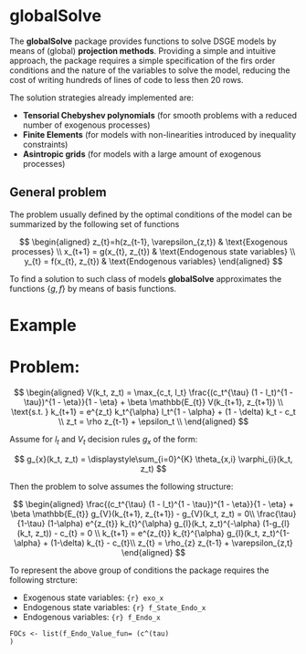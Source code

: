 # globalSolve

The **globalSolve** package provides functions to solve DSGE models by means of (global) __projection methods__. Providing a simple and intuitive approach, the package requires a simple specification of the firs order conditions and the nature of the variables to solve the model, reducing the cost of writing hundreds of lines of code to less then 20 rows.

The solution strategies already implemented are:
  - **Tensorial Chebyshev polynomials** (for smooth problems with a reduced number of exogenous processes)
  - **Finite Elements** (for models with non-linearities introduced by inequality constraints)
  - **Asintropic grids** (for models with a large amount of exogenous processes)

## General problem

The problem usually defined by the optimal conditions of the model can be summarized by the following set of functions

$$
\begin{aligned}
z_{t}=h(z_{t-1}, \varepsilon_{z,t}) & \text{Exogenous processes} \\
x_{t+1} = g(x_{t}, z_{t}) & \text{Endogenous state variables} \\
y_{t} = f(x_{t}, z_{t}) & \text{Endogenous variables} 
\end{aligned}
$$

To find a solution to such class of models **globalSolve** approximates the functions $\{g,f\}$ by means of basis functions.


# Example

# Problem:

$$
\begin{aligned}
V(k_t, z_t) = \max_{c_t, l_t} \frac{(c_t^{\tau} (1 - l_t)^{1 - \tau})^{1 - \eta}}{1 - \eta} + \beta \mathbb{E_{t}} V(k_{t+1}, z_{t+1}) \\
\text{s.t. } k_{t+1} = e^{z_t} k_t^{\alpha} l_t^{1 - \alpha} + (1 - \delta) k_t - c_t \\
z_t = \rho z_{t-1} + \epsilon_t \\
\end{aligned}
$$

Assume for $l_{t}$ and $V_{t}$ decision rules $g_{x}$ of the form:

$$
g_{x}(k_t, z_t) = \displaystyle\sum_{i=0}^{K} \theta_{x,i} \varphi_{i}(k_t, z_t)
$$

Then the problem to solve assumes the following structure:

$$
\begin{aligned}
\frac{(c_t^{\tau} (1 - l_t)^{1 - \tau})^{1 - \eta}}{1 - \eta} + \beta \mathbb{E_{t}} g_{V}(k_{t+1}, z_{t+1}) - g_{V}(k_t, z_t) = 0\\
\frac{\tau}{1-\tau} (1-\alpha) e^{z_{t}} k_{t}^{\alpha} g_{l}(k_t, z_t)^{-\alpha} (1-g_{l}(k_t, z_t)) - c_{t} = 0 \\
k_{t+1} = e^{z_{t}} k_{t}^{\alpha} g_{l}(k_t, z_t)^{1-\alpha} + (1-\delta) k_{t} - c_{t}\\
z_{t} = \rho_{z} z_{t-1} + \varepsilon_{z,t}
\end{aligned}
$$

To represent the above group of conditions the package requires the following strcture:
  - Exogenous state variables: ```{r} exo_x```
  - Endogenous state variables: ```{r} f_State_Endo_x```
  - Endogenous variables: ```{r} f_Endo_x```

```{r}
FOCs <- list(f_Endo_Value_fun= (c^(tau)
)
```


